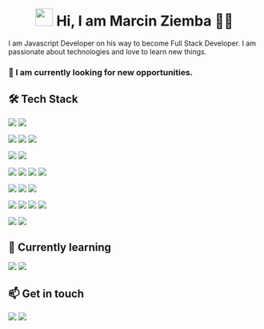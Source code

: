 <H1 align="center"><img src="https://user-images.githubusercontent.com/102881312/161589265-f728a24a-810c-4e98-8e6a-f9389cba7cbc.gif" style="height:35px"> Hi, I am Marcin Ziemba 👨‍💻</h1>
<p>I am Javascript Developer on his way to become Full Stack Developer. I am passionate about technologies and love to learn new things.</p>
<h3>🔭 I am currently looking for new opportunities.</h3>
<h2>🛠 Tech Stack</h2>
<div>
  <img src="https://img.shields.io/badge/javascript-%23323330.svg?style=for-the-badge&logo=javascript&logoColor=%23F7DF1E">
  <img src="https://img.shields.io/badge/typescript-%23007ACC.svg?style=for-the-badge&logo=typescript&logoColor=white">
</div>
<p></p>
<div>
  <img src="https://img.shields.io/badge/react-%2320232a.svg?style=for-the-badge&logo=react&logoColor=%2361DAFB">
  <img src="https://img.shields.io/badge/redux-%23593d88.svg?style=for-the-badge&logo=redux&logoColor=white">
  <img src="https://img.shields.io/badge/React_Router-CA4245?style=for-the-badge&logo=react-router&logoColor=white">
</div>
<p></p>
<div>
  <img src="https://img.shields.io/badge/node.js-6DA55F?style=for-the-badge&logo=node.js&logoColor=white">
  <img src="https://img.shields.io/badge/express.js-%23404d59.svg?style=for-the-badge&logo=express&logoColor=%2361DAFB">
</div>
<p></p>
<div>
  <img src="https://img.shields.io/badge/html5-%23E34F26.svg?style=for-the-badge&logo=html5&logoColor=white">
  <img src="https://img.shields.io/badge/css3-%231572B6.svg?style=for-the-badge&logo=css3&logoColor=white">
  <img src="https://img.shields.io/badge/SASS-hotpink.svg?style=for-the-badge&logo=SASS&logoColor=white">
  <img src="https://img.shields.io/badge/green%20sock-88CE02?style=for-the-badge&logo=greensock&logoColor=white">
</div>
<p></p>
<div>
  <img src="https://img.shields.io/badge/MongoDB-%234ea94b.svg?style=for-the-badge&logo=mongodb&logoColor=white">
  <img src="https://img.shields.io/badge/firebase-%23039BE5.svg?style=for-the-badge&logo=firebase">
  <img src="https://img.shields.io/badge/mysql-%2300f.svg?style=for-the-badge&logo=mysql&logoColor=white">
</div>
<p></p>
<div>
  <img src="https://img.shields.io/badge/git-%23F05033.svg?style=for-the-badge&logo=git&logoColor=white">  
  <img src="https://img.shields.io/badge/github-%23121011.svg?style=for-the-badge&logo=github&logoColor=white">
  <img src="https://img.shields.io/badge/figma-%23F24E1E.svg?style=for-the-badge&logo=figma&logoColor=white">
  <img src="https://img.shields.io/badge/Visual%20Studio%20Code-0078d7.svg?style=for-the-badge&logo=visual-studio-code&logoColor=white">
</div>
<p></p>
<div>
  <img src="https://img.shields.io/badge/-jest-%23C21325?style=for-the-badge&logo=jest&logoColor=white">
  <img src="https://img.shields.io/badge/-cypress-%23E5E5E5?style=for-the-badge&logo=cypress&logoColor=058a5e">
</div>
<h2>🔨 Currently learning</h2>
<div>
  <img src="https://img.shields.io/badge/Next-black?style=for-the-badge&logo=next.js&logoColor=white">
  <img src="https://img.shields.io/badge/-GraphQL-E10098?style=for-the-badge&logo=graphql&logoColor=white">
</div>
<h2>📫 Get in touch</h2>
<a href="https://www.linkedin.com/in/marcin-ziemba-8a6171217/"><img src="https://img.shields.io/badge/linkedin-%230077B5.svg?style=for-the-badge&logo=linkedin&logoColor=white"></a>
<a href="https://www.facebook.com/marcin.ziemba.79"><img src="https://img.shields.io/badge/Facebook-%231877F2.svg?style=for-the-badge&logo=Facebook&logoColor=white"></a>
